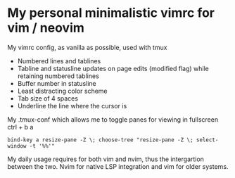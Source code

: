 # My personal minimalistic vimrc for vim / neovim
My vimrc config, as vanilla as possible, used with tmux

 * Numbered lines and tablines
 * Tabline and statusline updates on page edits (modified flag) while retaining numbered tablines
 * Buffer number in statusline
 * Least distracting color scheme
 * Tab size of 4 spaces
 * Underline the line where the cursor is

My .tmux-conf which allows me to toggle panes for viewing in fullscreen ctrl + b a

```
bind-key a resize-pane -Z \; choose-tree "resize-pane -Z \; select-window -t '%%'"
```
My daily usage requires for both vim and nvim, thus the intergartion between the two. Nvim for native LSP integration and vim for older systems.
